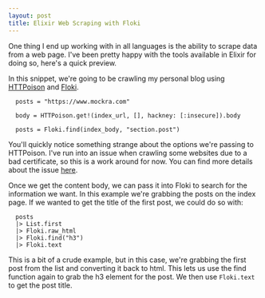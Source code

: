 ```yaml
---
layout: post
title: Elixir Web Scraping with Floki
---
```

One thing I end up working with in all languages is the ability to scrape data
from a web page. I've been pretty happy with the tools available in Elixir for
doing so, here's a quick preview.

In this snippet, we're going to be crawling my personal blog using
[HTTPoison](https://github.com/edgurgel/httpoison) and
[Floki](https://github.com/philss/floki).

```
  posts = "https://www.mockra.com"

  body = HTTPoison.get!(index_url, [], hackney: [:insecure]).body

  posts = Floki.find(index_body, "section.post")
```

You'll quickly notice something strange about the options we're passing to
HTTPoison. I've run into an issue when crawling some websites due to a bad
certificate, so this is a work around for now. You can find more details about
the issue [here](https://github.com/benoitc/hackney/issues/240).

Once we get the content body, we can pass it into Floki to search for the information we want. In this example we're grabbing the posts on the index page. If we wanted to get the title of the first post, we could do so with:

```
  posts
  |> List.first
  |> Floki.raw_html
  |> Floki.find("h3")
  |> Floki.text
```

This is a bit of a crude example, but in this case, we're grabbing the first
post from the list and converting it back to html. This lets us use the find
function again to grab the h3 element for the post. We then use `Floki.text` to
get the post title.
